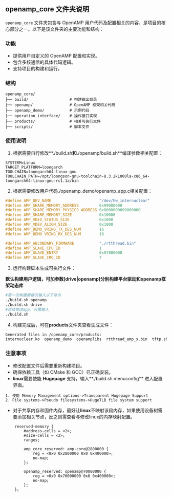 ## openamp_core 文件夹说明

`openamp_core` 文件夹包含与 OpenAMP 用户代码及配置相关的内容，是项目的核心部分之一。以下是该文件夹的主要功能和结构：

### 功能
- 提供用户自定义的 OpenAMP 配置和实现。
- 包含多核通信的具体代码逻辑。
- 支持项目的构建和运行。

### 结构
```
openamp_core/
├── build/					# 构建输出目录
├── openamp/				# OpenAMP 框架相关代码
├── openamp_demo/			# 示例代码
├── operation_interface/	# 操作接口实现
├── products/				# 相关可执行文件
├── scripts/				# 脚本文件
```

### 使用说明
1. 根据需要自行修改**./build.sh**和**./openamp/build.sh**编译参数相关配置：

```
SYSTERM=Linux
TARGET_PLATFORM=loongarch
TOOLCHAIN=loongarch64-linux-gnu
TOOLCHAIN_PATH=/opt/loongson-gnu-toolchain-8.3.2k1000la-x86_64-loongarch64-linux-gnu-rc1.1a/bin
```

2. 根据需要修改用户代码./openamp_demo/openamp_app.c相关配置：

```c
#define AMP_DEV_NAME                     "/dev/hw_internuclear"
#define AMP_SHARE_MEMORY_ADDRESS         0x99000000
#define AMP_SHARE_MEMORY_PHYSICS_ADDRESS 0x8000000099000000
#define AMP_SHARE_MEMORY_SIZE            0x10000
#define AMP_VDEV_STATUS_SIZE             0x1000
#define AMP_VDEV_ALIGN_SIZE              0x1000
#define AMP_DEMO_VRING_TX_DES_NUM        16
#define AMP_DEMO_VRING_RX_DES_NUM        16

#define AMP_AECONDARY_FIRMWARE           "./rtthread.bin"
#define AMP_SLAVE_CPU_ID                 1
#define AMP_SLAVE_ENTRY                  0x97000000
#define AMP_SLAVE_IRQ_ID                 7
```

3. 运行构建脚本生成可执行文件：

​	**默认构建用户逻辑，可加参数[drive|openamp]分别构建平台驱动和openamp框架动态库**

```bash
#第一次构建需依次输入以下命令
./build.sh openamp
./build.sh drive
#后续修改app，只需输入
./build.sh
```

4. 构建完成后，可在**products**文件夹查看生成文件：

```bash
Generated files in /openamp_core/products:
internuclear.ko  openamp_demo  openamplibs  rtthread_amp_s.bin  tftp.sh
```

### 注意事项
- 修改配置文件后需要重新构建项目。
- 确保依赖工具（如 CMake 和 GCC）已正确安装。
- **linux**需要使能 **Hugepage** 支持，输入**./build.sh menuconfig** 进入配置界面。

```
1. 使能 Memory Management options->Transparent Hugepage Support
2. File systems->Pseudo filesystems->HugeTLB file system support
```

- 对于共享内存和固件内存，最好让**linux**不映射该段内存，如果使用设备树需要添加相关节点，反之则需查看与修改linux的内存映射配置。

```
	reserved-memory {
		#address-cells = <2>;
		#size-cells = <2>;
		ranges;

		amp_core_reserved: amp-core@2800000 {
			reg = <0x0 0x2800000 0x0 0x400000>;
			no-map;
		};

		openamp_reserved: openamp@70000000 {
			reg = <0x0 0x70000000 0x0 0x400000>;
			no-map;
		};
	};
```


